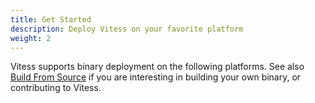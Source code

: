 ```yaml
---
title: Get Started
description: Deploy Vitess on your favorite platform
weight: 2
---
```


Vitess supports binary deployment on the following platforms. See also [Build From Source](../../contributing/build-from-source) if you are interesting in building your own binary, or contributing to Vitess.
